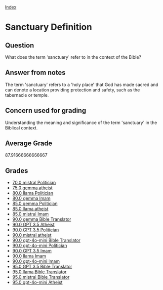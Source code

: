 
[Index](../../index.md)
# Sanctuary Definition
## Question
What does the term 'sanctuary' refer to in the context of the Bible?

## Answer from notes
The term 'sanctuary' refers to a 'holy place' that God has made sacred and can denote a location providing protection and safety, such as the tabernacle or temple.

## Concern used for grading
Understanding the meaning and significance of the term 'sanctuary' in the Biblical context.

## Average Grade
87.91666666666667

## Grades
 * [70.0 mistral Politician](../answers/mistral_Politician/Sanctuary_Definition.md)
 * [75.0 gemma atheist](../answers/gemma_atheist/Sanctuary_Definition.md)
 * [80.0 llama Politician](../answers/llama_Politician/Sanctuary_Definition.md)
 * [80.0 gemma Imam](../answers/gemma_Imam/Sanctuary_Definition.md)
 * [85.0 gemma Politician](../answers/gemma_Politician/Sanctuary_Definition.md)
 * [85.0 llama atheist](../answers/llama_atheist/Sanctuary_Definition.md)
 * [85.0 mistral Imam](../answers/mistral_Imam/Sanctuary_Definition.md)
 * [90.0 gemma Bible Translator](../answers/gemma_Bible_Translator/Sanctuary_Definition.md)
 * [90.0 GPT 3.5 Atheist](../answers/GPT_3.5_Atheist/Sanctuary_Definition.md)
 * [90.0 GPT 3.5 Politician](../answers/GPT_3.5_Politician/Sanctuary_Definition.md)
 * [90.0 mistral atheist](../answers/mistral_atheist/Sanctuary_Definition.md)
 * [90.0 gpt-4o-mini Bible Translator](../answers/gpt-4o-mini_Bible_Translator/Sanctuary_Definition.md)
 * [90.0 gpt-4o-mini Politician](../answers/gpt-4o-mini_Politician/Sanctuary_Definition.md)
 * [90.0 GPT 3.5 Imam](../answers/GPT_3.5_Imam/Sanctuary_Definition.md)
 * [90.0 llama Imam](../answers/llama_Imam/Sanctuary_Definition.md)
 * [90.0 gpt-4o-mini Imam](../answers/gpt-4o-mini_Imam/Sanctuary_Definition.md)
 * [95.0 GPT 3.5 Bible Translator](../answers/GPT_3.5_Bible_Translator/Sanctuary_Definition.md)
 * [95.0 llama Bible Translator](../answers/llama_Bible_Translator/Sanctuary_Definition.md)
 * [95.0 mistral Bible Translator](../answers/mistral_Bible_Translator/Sanctuary_Definition.md)
 * [95.0 gpt-4o-mini Atheist](../answers/gpt-4o-mini_Atheist/Sanctuary_Definition.md)
